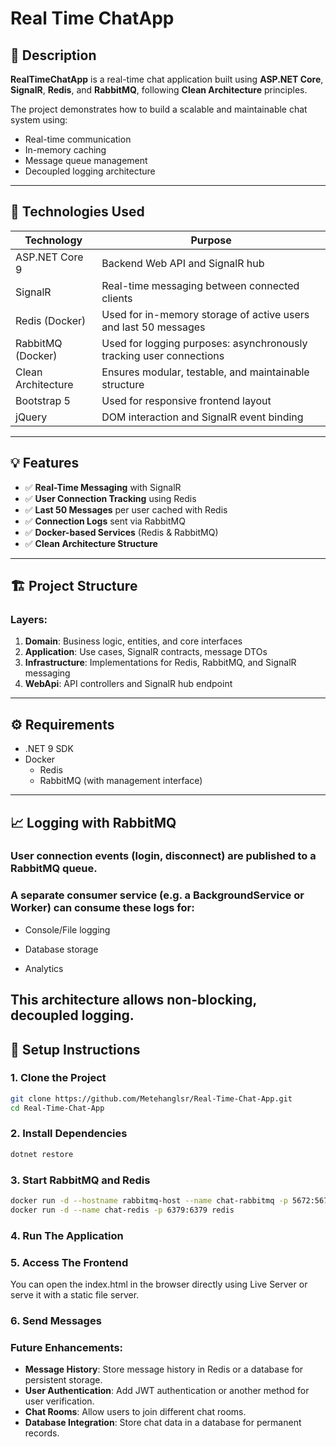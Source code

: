 # Real Time ChatApp

## 📝 Description
**RealTimeChatApp** is a real-time chat application built using **ASP.NET Core**, **SignalR**, **Redis**, and **RabbitMQ**, following **Clean Architecture** principles.

The project demonstrates how to build a scalable and maintainable chat system using:
- Real-time communication
- In-memory caching
- Message queue management
- Decoupled logging architecture

---

## 🚀 Technologies Used

| Technology         | Purpose                                                                 |
|--------------------|-------------------------------------------------------------------------|
| ASP.NET Core 9     | Backend Web API and SignalR hub                                         |
| SignalR            | Real-time messaging between connected clients                           |
| Redis (Docker)     | Used for in-memory storage of active users and last 50 messages         |
| RabbitMQ (Docker)  | Used for logging purposes: asynchronously tracking user connections     |
| Clean Architecture | Ensures modular, testable, and maintainable structure                   |
| Bootstrap 5        | Used for responsive frontend layout                                     |
| jQuery             | DOM interaction and SignalR event binding                               |

---

## 💡 Features

- ✅ **Real-Time Messaging** with SignalR  
- ✅ **User Connection Tracking** using Redis  
- ✅ **Last 50 Messages** per user cached with Redis  
- ✅ **Connection Logs** sent via RabbitMQ  
- ✅ **Docker-based Services** (Redis & RabbitMQ)  
- ✅ **Clean Architecture Structure**

---

## 🏗️ Project Structure

### Layers:
1. **Domain**: Business logic, entities, and core interfaces  
2. **Application**: Use cases, SignalR contracts, message DTOs  
3. **Infrastructure**: Implementations for Redis, RabbitMQ, and SignalR messaging  
4. **WebApi**: API controllers and SignalR hub endpoint

---

## ⚙️ Requirements

- .NET 9 SDK
- Docker
  - Redis
  - RabbitMQ (with management interface)

---

## 📈 Logging with RabbitMQ
### User connection events (login, disconnect) are published to a RabbitMQ queue.
### A separate consumer service (e.g. a BackgroundService or Worker) can consume these logs for:

- Console/File logging

- Database storage

- Analytics

## This architecture allows non-blocking, decoupled logging.

## 🧰 Setup Instructions

### 1. Clone the Project
```bash
git clone https://github.com/Metehanglsr/Real-Time-Chat-App.git
cd Real-Time-Chat-App
```
### 2. Install Dependencies

```bash
dotnet restore
```

### 3. Start RabbitMQ and Redis
```bash
docker run -d --hostname rabbitmq-host --name chat-rabbitmq -p 5672:5672 -p 15672:15672 rabbitmq:3-management
docker run -d --name chat-redis -p 6379:6379 redis
```
### 4. Run The Application

### 5. Access The Frontend
You can open the index.html in the browser directly using Live Server or serve it with a static file server.

### 6. Send Messages

### Future Enhancements:
- **Message History**: Store message history in Redis or a database for persistent storage.
- **User Authentication**: Add JWT authentication or another method for user verification.
- **Chat Rooms**: Allow users to join different chat rooms.
- **Database Integration**: Store chat data in a database for permanent records.